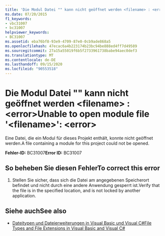 ```yaml
---
title: 'Die Modul Datei "" kann nicht geöffnet werden <filename> : <error>'
ms.date: 07/20/2015
f1_keywords:
- vbc31007
- bc31007
helpviewer_keywords:
- BC31007
ms.assetid: eba76bf8-93e9-4709-87e0-0cb9ade868a5
ms.openlocfilehash: 47ecac6a4b223174b23bc94be888ed4ff7d49589
ms.sourcegitcommit: 27a15a55019f6b5f2733961738babe94aec0def3
ms.translationtype: MT
ms.contentlocale: de-DE
ms.lasthandoff: 09/15/2020
ms.locfileid: "90553518"
---
```

# <a name="unable-to-open-module-file-filename-error"></a><span data-ttu-id="9af81-102">Die Modul Datei "" kann nicht geöffnet werden \<filename> : \<error></span><span class="sxs-lookup"><span data-stu-id="9af81-102">Unable to open module file '\<filename>': \<error></span></span>
<span data-ttu-id="9af81-103">Eine Datei, die ein Modul für dieses Projekt enthält, konnte nicht geöffnet werden.</span><span class="sxs-lookup"><span data-stu-id="9af81-103">A file containing a module for this project could not be opened.</span></span>  
  
 <span data-ttu-id="9af81-104">**Fehler-ID:** BC31007</span><span class="sxs-lookup"><span data-stu-id="9af81-104">**Error ID:** BC31007</span></span>  
  
## <a name="to-correct-this-error"></a><span data-ttu-id="9af81-105">So beheben Sie diesen Fehler</span><span class="sxs-lookup"><span data-stu-id="9af81-105">To correct this error</span></span>  
  
1. <span data-ttu-id="9af81-106">Stellen Sie sicher, dass sich die Datei am angegebenen Speicherort befindet und nicht durch eine andere Anwendung gesperrt ist.</span><span class="sxs-lookup"><span data-stu-id="9af81-106">Verify that the file is in the specified location, and is not locked by another application.</span></span>  
  
## <a name="see-also"></a><span data-ttu-id="9af81-107">Siehe auch</span><span class="sxs-lookup"><span data-stu-id="9af81-107">See also</span></span>

- <span data-ttu-id="9af81-108">[Dateitypen und Dateierweiterungen in Visual Basic und Visual C#](/previous-versions/visualstudio/visual-studio-2010/8k0zafxb(v=vs.100))</span><span class="sxs-lookup"><span data-stu-id="9af81-108">[File Types and File Extensions in Visual Basic and Visual C#](/previous-versions/visualstudio/visual-studio-2010/8k0zafxb(v=vs.100))</span></span>
